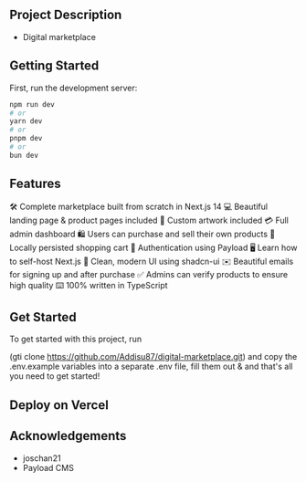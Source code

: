 ## Project Description

- Digital marketplace

## Getting Started

First, run the development server:

```bash
npm run dev
# or
yarn dev
# or
pnpm dev
# or
bun dev
```

## Features

🛠️ Complete marketplace built from scratch in Next.js 14
💻 Beautiful landing page & product pages included
🎨 Custom artwork included
💳 Full admin dashboard
🛍️ Users can purchase and sell their own products
🛒 Locally persisted shopping cart
🔑 Authentication using Payload
🖥️ Learn how to self-host Next.js
🌟 Clean, modern UI using shadcn-ui
✉️ Beautiful emails for signing up and after purchase
✅ Admins can verify products to ensure high quality
⌨️ 100% written in TypeScript

## Get Started

To get started with this project, run

(gti clone https://github.com/Addisu87/digital-marketplace.git)
and copy the .env.example variables into a separate .env file, fill them out & and that's all you need to get started!

## Deploy on Vercel

## Acknowledgements

- joschan21
- Payload CMS
